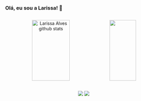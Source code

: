 ### Olá, eu sou a Larissa! 👋

##

<div align="center">  
  <img width="49%" height="195px" src="https://github-readme-stats.vercel.app/api?username=Larissadsa&show_icons=true&count_private=true&hide_border=true&title_color=F08080&icon_color=FA8072&text_color=ccccff&bg_color=0d1117" alt="Larissa Alves github stats" /> 
  <img width="41%" height="195px" src="https://github-readme-stats.vercel.app/api/top-langs/?username=Larissadsa&layout=compact&hide_border=true&title_color=F08080&text_color=ccccff&bg_color=0d1117" />
</div>

##

<div align="center"> 
  <a href = "mailto:larissadsa96@gmail.com"> <img src="https://img.shields.io/badge/Gmail-D14836?style=for-the-badge&logo=gmail&logoColor=white" target="_blank"></a>
  <a href="https://www.linkedin.com/in/larissa-alves-692127241/" target="_blank"><img src="https://img.shields.io/badge/LinkedIn-0077B5?style=for-the-badge&logo=linkedin&logoColor=white" target="_blank"></a> 
 </div>
